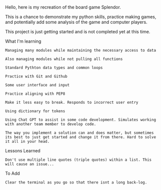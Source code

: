 Hello, here is my recreation of the board game Splendor.

This is a chance to demonstrate my python skills, practice making games, and potentially add some analysis of the game and computer players.

This project is just getting started and is not completed yet at this time.


What I'm learning

    Managing many modules while maintaining the necessary access to data

    Also managing modules while not pulling all functions

    Standard Pythton data types and common loops

    Practice with Git and Github

    Some user interface and input

    Practice aligning with PEP8

    Make it less easy to break. Responds to incorrect user entry

    Using dictionary for tokens

    Using Chat GPT to assist in some code development. Simulates working with another team member to develop code.

    The way you implement a solution can and does matter, but sometimes its best to just get started and change it from there. Hard to solve it all in your head.



Lessons Learned

    Don't use multiple line quotes (triple quotes) within a list. This will cause an issue...


To Add

    Clear the terminal as you go so that there isnt a long back-log.

    